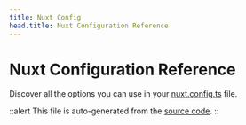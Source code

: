 ```yaml
---
title: Nuxt Config
head.title: Nuxt Configuration Reference
---
```


# Nuxt Configuration Reference

Discover all the options you can use in your [nuxt.config.ts](/guide/directory-structure/nuxt.config) file.

::alert
This file is auto-generated from the [source code](https://github.com/nuxt/nuxt/tree/main/packages/schema/src/config).
::

<!-- GENERATED_CONFIG_DOCS -->

